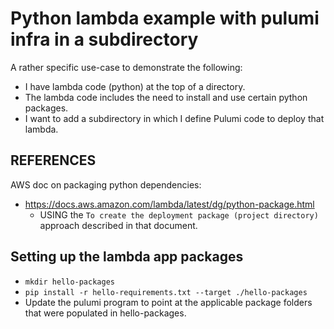 # Python lambda example with pulumi infra in a subdirectory

A rather specific use-case to demonstrate the following:
* I have lambda code (python) at the top of a directory. 
* The lambda code includes the need to install and use certain python packages.
* I want to add a subdirectory in which I define Pulumi code to deploy that lambda.

## REFERENCES
AWS doc on packaging python dependencies: 
* https://docs.aws.amazon.com/lambda/latest/dg/python-package.html
  * USING the `To create the deployment package (project directory)` approach described in that document.

## Setting up the lambda app packages
* `mkdir hello-packages`
* `pip install -r hello-requirements.txt --target ./hello-packages`
* Update the pulumi program to point at the applicable package folders that were populated in hello-packages.



